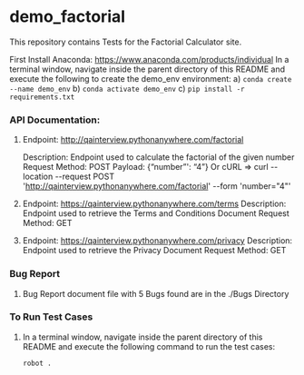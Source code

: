 # demo_factorial

This repository contains Tests for the Factorial Calculator site.

First Install Anaconda:  https://www.anaconda.com/products/individual
In a terminal window, navigate inside the parent directory of this README and execute the following to create the demo_env environment: 
a) `conda create --name demo_env`
b) `conda activate demo_env`
c) `pip install -r requirements.txt`


### API Documentation:

1) Endpoint: http://qainterview.pythonanywhere.com/factorial

      Description: Endpoint used to calculate the factorial of the given number
      Request Method: POST
      Payload: {“number”': “4”}
      Or
      cURL => curl --location --request POST 'http://qainterview.pythonanywhere.com/factorial' --form 'number="4"'

2) Endpoint: https://qainterview.pythonanywhere.com/terms
      Description: Endpoint used to retrieve the Terms and Conditions Document
      Request Method: GET

3) Endpoint: https://qainterview.pythonanywhere.com/privacy
      Description: Endpoint used to retrieve the Privacy Document
      Request Method: GET


### Bug Report

1) Bug Report document file with 5 Bugs found are in the ./Bugs Directory


### To Run Test Cases

1) In a terminal window, navigate inside the parent directory of this README and execute the following command to run the test cases:

      `robot .`
 